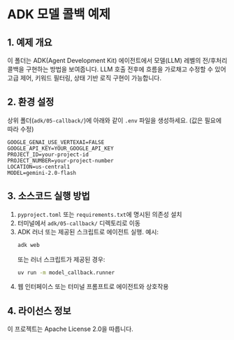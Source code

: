# ADK 모델 콜백 예제

## 1. 예제 개요
이 폴더는 ADK(Agent Development Kit) 에이전트에서 모델(LLM) 레벨의 전/후처리 콜백을 구현하는 방법을 보여줍니다. LLM 호출 전후에 흐름을 가로채고 수정할 수 있어 고급 제어, 키워드 필터링, 상태 기반 로직 구현이 가능합니다.

## 2. 환경 설정
상위 폴더(`adk/05-callback/`)에 아래와 같이 `.env` 파일을 생성하세요. (값은 필요에 따라 수정)

```
GOOGLE_GENAI_USE_VERTEXAI=FALSE
GOOGLE_API_KEY=YOUR_GOOGLE_API_KEY
PROJECT_ID=your-project-id
PROJECT_NUMBER=your-project-number
LOCATION=us-central1
MODEL=gemini-2.0-flash
```

## 3. 소스코드 실행 방법
1. `pyproject.toml` 또는 `requirements.txt`에 명시된 의존성 설치
2. 터미널에서 `adk/05-callback/` 디렉토리로 이동
3. ADK 러너 또는 제공된 스크립트로 에이전트 실행. 예시:
   ```bash
   adk web
   ```
   또는 러너 스크립트가 제공된 경우:
   ```bash
   uv run -m model_callback.runner
   ```
4. 웹 인터페이스 또는 터미널 프롬프트로 에이전트와 상호작용

## 4. 라이선스 정보
이 프로젝트는 Apache License 2.0을 따릅니다.

